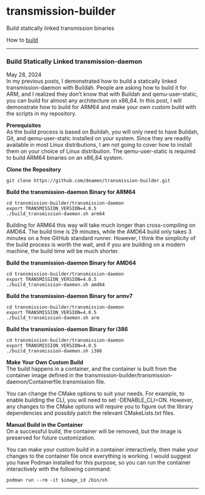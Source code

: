 # transmission-builder
Build statically linked transmission binaries

How to [build](https://blog.yobibyte.com.au/posts/build-statically-linked-transmission-daemon-for-arm64/)

-------------------------------------------------------------
### Build Statically Linked transmission-daemon  

May 28, 2024  
In my previous posts, I demonstrated how to build a statically linked transmission-daemon with Buildah. People are asking how to build it for ARM, and I realized they don’t know that with Buildah and qemu-user-static, you can build for almost any architecture on x86_64.   In this post, I will demonstrate how to build for ARM64 and make your own custom build with the scripts in my repository.  

**Prerequisites**  
As the build process is based on Buildah, you will only need to have Buildah, Git, and qemu-user-static installed on your system. Since they are readily available in most Linux distributions, I am not going to cover how to install them on your choice of Linux distribution. The qemu-user-static is required to build ARM64 binaries on an x86_64 system.  

**Clone the Repository**  
```
git clone https://github.com/deamen/transmission-builder.git
```

**Build the transmission-daemon Binary for ARM64**  
```
cd transmission-builder/transmission-daemon
export TRANSMISSION_VERSION=4.0.5
./build_transmission-daemon.sh arm64
```
Building for ARM64 this way will take much longer than cross-compiling on AMD64. The build time is 29 minutes, while the AMD64 build only takes 3 minutes on a free GitHub standard runner. However, I think the simplicity of the build process is worth the wait, and if you are building on a modern machine, the build time will be much shorter.  

**Build the transmission-daemon Binary for AMD64**  
```
cd transmission-builder/transmission-daemon
export TRANSMISSION_VERSION=4.0.5
./build_transmission-daemon.sh amd64
```

**Build the transmission-daemon Binary for armv7**  
```
cd transmission-builder/transmission-daemon
export TRANSMISSION_VERSION=4.0.5
./build_transmission-daemon.sh arm
```

**Build the transmission-daemon Binary for i386**  
```
cd transmission-builder/transmission-daemon
export TRANSMISSION_VERSION=4.0.5
./build_transmission-daemon.sh i386
```

**Make Your Own Custom Build**  
The build happens in a container, and the container is built from the container image defined in the transmission-builder/transmission-daemon/Containerfile.transmission file.  

You can change the CMake options to suit your needs. For example, to enable building the CLI, you will need to set -DENABLE_CLI=ON. However, any changes to the CMake options will require you to figure out the library dependencies and possibly patch the relevant CMakeLists.txt files.  

**Manual Build in the Container**  
On a successful build, the container will be removed, but the image is preserved for future customization.  

You can make your custom build in a container interactively, then make your changes to the container file once everything is working. I would suggest you have Podman installed for this purpose, so you can run the container interactively with the following command:  
```
podman run --rm -it $image_id /bin/sh
```
--------------------------------------------------------------------
